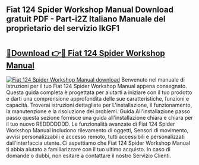 ## Fiat 124 Spider Workshop Manual Download gratuit PDF - Part-i2Z Italiano Manuale del proprietario del servizio lkGF1

# <h2><a href="http://dfbl6u9.blite.top/?on=Fiat+124+Spider+Workshop+Manual">🔗Download 👉🔴 Fiat 124 Spider Workshop Manual</a></h2>

[![Fiat 124 Spider Workshop Manual download](https://i.imgur.com/lujVjoI.png)](http://dfbl6u9.blite.top/?on=Fiat+124+Spider+Workshop+Manual)
Benvenuto nel manuale di Istruzioni per il tuo Fiat 124 Spider Workshop Manual appena consegnato. Questa guida completa è progettata per aiutarti a iniziare con il tuo prodotto e darti una comprensione approfondita delle sue caratteristiche, funzioni e capacità. Troverai istruzioni dettagliate per L'installazione, il funzionamento, la manutenzione e la risoluzione dei problemi. Guida All'installazione passo passo questa sezione fornisce una guida all'installazione chiara e chiara per il tuo nuovo REDDDDDDD. Le funzionalità avanzate di Fiat 124 Spider Workshop Manual includono rilevamento di oggetti, Sensori di movimento, avvisi personalizzabili e accesso remoto, tutti accessibili e personalizzati dall'interfaccia utente. Ci aspettiamo che Fiat 124 Spider Workshop Manual ti abbia aiutato a familiarizzare con il tuo ultimo acquisto. In caso di domande o dubbi, non esitare a contattare il nostro Servizio Clienti.
